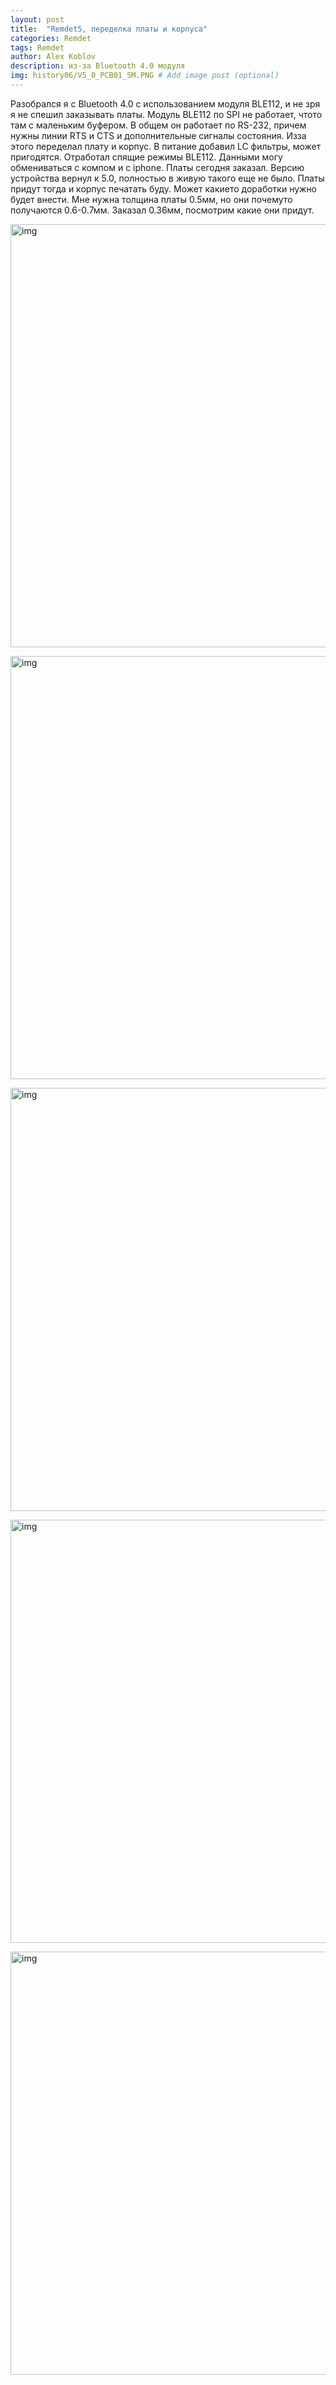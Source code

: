 ```yaml
---
layout: post
title:  "Remdet5, переделка платы и корпуса"
categories: Remdet
tags: Remdet
author: Alex Koblov
description: из-за Bluetooth 4.0 модуля
img: history06/V5_0_PCB01_SM.PNG # Add image post (optional)
---
```

<p>Разобрался я с Bluetooth 4.0 с использованием модуля BLE112, и не зря я не спешил заказывать платы. Модуль BLE112 по SPI не работает, чтото там с маленьким буфером. В общем он работает по RS-232, причем нужны линии RTS и CTS и дополнительные сигналы состояния. Изза этого переделал плату и корпус. В питание добавил LC фильтры, может пригодятся. Отработал спящие режимы BLE112. Данными могу обмениваться с компом и с iphone. Платы сегодня заказал. Версию устройства вернул к  5.0, полностью в живую такого еще не было. Платы придут тогда и корпус печатать буду. Может какието доработки нужно будет внести. Мне нужна толщина платы 0.5мм, но они почемуто получаются 0.6-0.7мм. Заказал 0.36мм, посмотрим какие они придут.</p>
<p><a  href="{{ site.baseurl }}/assets/images/history06/V5_0_CASE01.JPG" class="highslide" onclick="return hs.expand(this)">
   <img src="{{ site.baseurl }}/assets/images/history06/V5_0_CASE01_SM.JPG" alt="img" width="677" /></a></p>
<p><a  href="{{ site.baseurl }}/assets/images/history06/V5_0_CASE02.JPG" class="highslide" onclick="return hs.expand(this)">
   <img src="{{ site.baseurl }}/assets/images/history06/V5_0_CASE02_SM.JPG" alt="img" width="677" /></a></p>
<p><a  href="{{ site.baseurl }}/assets/images/history06/V5_0_PCB01.PNG" class="highslide" onclick="return hs.expand(this)">
   <img src="{{ site.baseurl }}/assets/images/history06/V5_0_PCB01_SM.PNG" alt="img" width="677" /></a></p>
<p><a  href="{{ site.baseurl }}/assets/images/history06/V5_0_PCB02.PNG" class="highslide" onclick="return hs.expand(this)">
   <img src="{{ site.baseurl }}/assets/images/history06/V5_0_PCB02_SM.PNG" alt="img" width="677" /></a></p>
<p><a  href="{{ site.baseurl }}/assets/images/history05/V5_0_SCH01.pdf">
   <img src="{{ site.baseurl }}/assets/images/history05/V5_0_SCH01.PNG" alt="img" width="677" /></a></p> 
